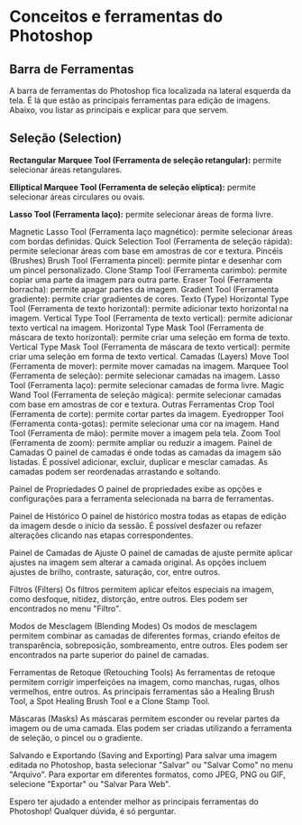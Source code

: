 # Conceitos e ferramentas do Photoshop

## Barra de Ferramentas
A barra de ferramentas do Photoshop fica localizada na lateral esquerda da tela. É lá que estão as principais ferramentas para edição de imagens. Abaixo, vou listar as principais e explicar para que servem.

## Seleção (Selection)
<b>Rectangular Marquee Tool (Ferramenta de seleção retangular):</b> permite selecionar áreas retangulares.

<b>Elliptical Marquee Tool (Ferramenta de seleção elíptica):</b> permite selecionar áreas circulares ou ovais.

<b>Lasso Tool (Ferramenta laço):</b> permite selecionar áreas de forma livre.

Magnetic Lasso Tool (Ferramenta laço magnético): permite selecionar áreas com bordas definidas.
Quick Selection Tool (Ferramenta de seleção rápida): permite selecionar áreas com base em amostras de cor e textura.
Pincéis (Brushes)
Brush Tool (Ferramenta pincel): permite pintar e desenhar com um pincel personalizado.
Clone Stamp Tool (Ferramenta carimbo): permite copiar uma parte da imagem para outra parte.
Eraser Tool (Ferramenta borracha): permite apagar partes da imagem.
Gradient Tool (Ferramenta gradiente): permite criar gradientes de cores.
Texto (Type)
Horizontal Type Tool (Ferramenta de texto horizontal): permite adicionar texto horizontal na imagem.
Vertical Type Tool (Ferramenta de texto vertical): permite adicionar texto vertical na imagem.
Horizontal Type Mask Tool (Ferramenta de máscara de texto horizontal): permite criar uma seleção em forma de texto.
Vertical Type Mask Tool (Ferramenta de máscara de texto vertical): permite criar uma seleção em forma de texto vertical.
Camadas (Layers)
Move Tool (Ferramenta de mover): permite mover camadas na imagem.
Marquee Tool (Ferramenta de seleção): permite selecionar camadas na imagem.
Lasso Tool (Ferramenta laço): permite selecionar camadas de forma livre.
Magic Wand Tool (Ferramenta de seleção mágica): permite selecionar camadas com base em amostras de cor e textura.
Outras Ferramentas
Crop Tool (Ferramenta de corte): permite cortar partes da imagem.
Eyedropper Tool (Ferramenta conta-gotas): permite selecionar uma cor na imagem.
Hand Tool (Ferramenta de mão): permite mover a imagem pela tela.
Zoom Tool (Ferramenta de zoom): permite ampliar ou reduzir a imagem.
Painel de Camadas
O painel de camadas é onde todas as camadas da imagem são listadas. É possível adicionar, excluir, duplicar e mesclar camadas. As camadas podem ser reordenadas arrastando e soltando.

Painel de Propriedades
O painel de propriedades exibe as opções e configurações para a ferramenta selecionada na barra de ferramentas.

Painel de Histórico
O painel de histórico mostra todas as etapas de edição da imagem desde o início da sessão. É possível desfazer ou refazer alterações clicando nas etapas correspondentes.

Painel de Camadas de Ajuste
O painel de camadas de ajuste permite aplicar ajustes na imagem sem alterar a camada original. As opções incluem ajustes de brilho, contraste, saturação, cor, entre outros.

Filtros (Filters)
Os filtros permitem aplicar efeitos especiais na imagem, como desfoque, nitidez, distorção, entre outros. Eles podem ser encontrados no menu "Filtro".

Modos de Mesclagem (Blending Modes)
Os modos de mesclagem permitem combinar as camadas de diferentes formas, criando efeitos de transparência, sobreposição, sombreamento, entre outros. Eles podem ser encontrados na parte superior do painel de camadas.

Ferramentas de Retoque (Retouching Tools)
As ferramentas de retoque permitem corrigir imperfeições na imagem, como manchas, rugas, olhos vermelhos, entre outros. As principais ferramentas são a Healing Brush Tool, a Spot Healing Brush Tool e a Clone Stamp Tool.

Máscaras (Masks)
As máscaras permitem esconder ou revelar partes da imagem ou de uma camada. Elas podem ser criadas utilizando a ferramenta de seleção, o pincel ou o gradiente.

Salvando e Exportando (Saving and Exporting)
Para salvar uma imagem editada no Photoshop, basta selecionar "Salvar" ou "Salvar Como" no menu "Arquivo". Para exportar em diferentes formatos, como JPEG, PNG ou GIF, selecione "Exportar" ou "Salvar Para Web".

Espero ter ajudado a entender melhor as principais ferramentas do Photoshop! Qualquer dúvida, é só perguntar.